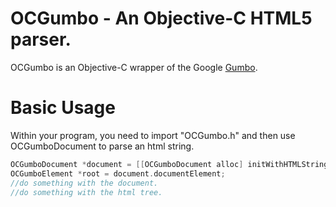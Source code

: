 OCGumbo - An Objective-C HTML5 parser.
=====================================

OCGumbo is an Objective-C wrapper of the Google [Gumbo](https://github.com/google/gumbo-parser).

Basic Usage
===========

Within your program, you need to import "OCGumbo.h" and then use OCGumboDocument to parse an html string.

```objective-c
OCGumboDocument *document = [[OCGumboDocument alloc] initWithHTMLString:htmlString URL:@"http://esoftmobile.com"];
OCGumboElement *root = document.documentElement;
//do something with the document.
//do something with the html tree.
```